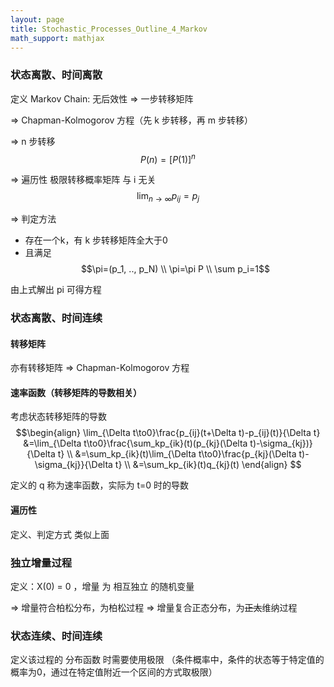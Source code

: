 ```yaml
---
layout: page
title: Stochastic_Processes_Outline_4_Markov
math_support: mathjax
---
```



### 状态离散、时间离散

定义 Markov Chain: 无后效性 => 一步转移矩阵

=> Chapman-Kolmogorov 方程（先 k 步转移，再 m 步转移）

=> n 步转移
$$P(n)=[P(1)]^n$$

=> 遍历性 极限转移概率矩阵 与 i 无关
$$ \lim_{n\to\infty}p_{ij}=p_j $$

=> 判定方法
- 存在一个k，有 k 步转移矩阵全大于0
- 且满足 $$\pi=(p_1, .., p_N) \\ \pi=\pi P \\ \sum p_i=1$$

由上式解出 pi 可得方程

### 状态离散、时间连续

#### 转移矩阵

亦有转移矩阵 => Chapman-Kolmogorov 方程

#### 速率函数（转移矩阵的导数相关）
考虑状态转移矩阵的导数
$$\begin{align}
\lim_{\Delta t\to0}\frac{p_{ij}(t+\Delta t)-p_{ij}(t)}{\Delta t}
&=\lim_{\Delta t\to0}\frac{\sum_kp_{ik}(t)(p_{kj}(\Delta t)-\sigma_{kj})}{\Delta t} \\
&=\sum_kp_{ik}(t)\lim_{\Delta t\to0}\frac{p_{kj}(\Delta t)-\sigma_{kj}}{\Delta t} \\
&=\sum_kp_{ik}(t)q_{kj}(t)
\end{align}
$$

定义的 q 称为速率函数，实际为 t=0 时的导数

#### 遍历性

定义、判定方式 类似上面

### 独立增量过程

定义：X(0) = 0 ，增量 为 相互独立 的随机变量

=> 增量符合柏松分布，为柏松过程
=> 增量复合正态分布，为~~正太~~维纳过程

### 状态连续、时间连续

定义该过程的 分布函数 时需要使用极限
（条件概率中，条件的状态等于特定值的概率为0，通过在特定值附近一个区间的方式取极限）



